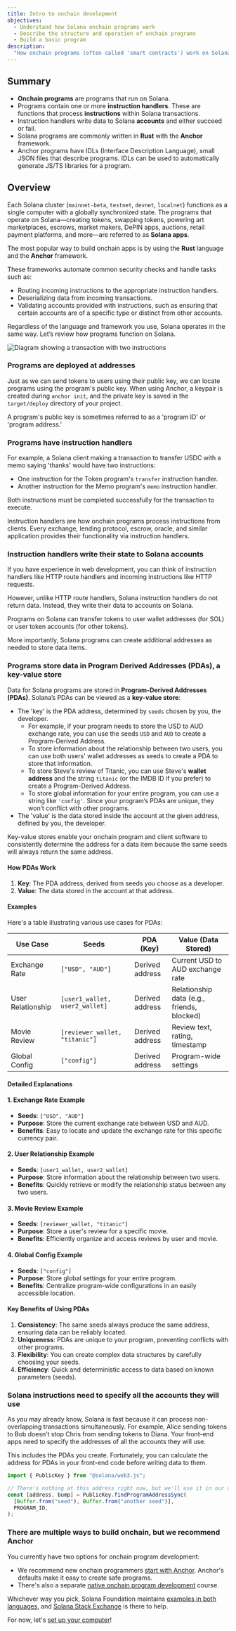 ```yaml
---
title: Intro to onchain development
objectives:
  - Understand how Solana onchain programs work
  - Describe the structure and operation of onchain programs
  - Build a basic program
description:
  "How onchain programs (often called 'smart contracts') work on Solana."
---
```


## Summary

- **Onchain programs** are programs that run on Solana.
- Programs contain one or more **instruction handlers**. These are functions
  that process **instructions** within Solana transactions.
- Instruction handlers write data to Solana **accounts** and either succeed or
  fail.
- Solana programs are commonly written in **Rust** with the **Anchor**
  framework.
- Anchor programs have IDLs (Interface Description Language), small JSON files
  that describe programs. IDLs can be used to automatically generate JS/TS
  libraries for a program.

## Overview

Each Solana cluster (`mainnet-beta`, `testnet`, `devnet`, `localnet`) functions
as a single computer with a globally synchronized state. The programs that
operate on Solana—creating tokens, swapping tokens, powering art marketplaces,
escrows, market makers, DePIN apps, auctions, retail payment platforms, and
more—are referred to as **Solana apps**.

The most popular way to build onchain apps is by using the **Rust** language and
the **Anchor** framework.

These frameworks automate common security checks and handle tasks such as:

- Routing incoming instructions to the appropriate instruction handlers.
- Deserializing data from incoming transactions.
- Validating accounts provided with instructions, such as ensuring that certain
  accounts are of a specific type or distinct from other accounts.

Regardless of the language and framework you use, Solana operates in the same
way. Let’s review how programs function on Solana.

![Diagram showing a transaction with two instructions](/public/assets/courses/unboxed/transaction-and-instructions.svg)

### Programs are deployed at addresses

Just as we can send tokens to users using their public key, we can locate
programs using the program's public key. When using Anchor, a keypair is created
during `anchor init`, and the private key is saved in the `target/deploy`
directory of your project.

A program's public key is sometimes referred to as a 'program ID' or 'program
address.'

### Programs have instruction handlers

For example, a Solana client making a transaction to transfer USDC with a memo
saying 'thanks' would have two instructions:

- One instruction for the Token program's `transfer` instruction handler.
- Another instruction for the Memo program's `memo` instruction handler.

Both instructions must be completed successfully for the transaction to execute.

Instruction handlers are how onchain programs process instructions from clients.
Every exchange, lending protocol, escrow, oracle, and similar application
provides their functionality via instruction handlers.

### Instruction handlers write their state to Solana accounts

If you have experience in web development, you can think of instruction handlers
like HTTP route handlers and incoming instructions like HTTP requests.

However, unlike HTTP route handlers, Solana instruction handlers do not return
data. Instead, they write their data to accounts on Solana.

Programs on Solana can transfer tokens to user wallet addresses (for SOL) or
user token accounts (for other tokens).

More importantly, Solana programs can create additional addresses as needed to
store data items.

### Programs store data in Program Derived Addresses (PDAs), a key-value store

Data for Solana programs are stored in **Program-Derived Addresses (PDAs)**.
Solana’s PDAs can be viewed as a **key-value store**:

- The 'key' is the PDA address, determined by `seeds` chosen by you, the
  developer.
  - For example, if your program needs to store the USD to AUD exchange rate,
    you can use the seeds `USD` and `AUD` to create a Program-Derived Address.
  - To store information about the relationship between two users, you can use
    both users' wallet addresses as seeds to create a PDA to store that
    information.
  - To store Steve's review of Titanic, you can use Steve's **wallet address**
    and the string `titanic` (or the IMDB ID if you prefer) to create a
    Program-Derived Address.
  - To store global information for your entire program, you can use a string
    like `'config'`. Since your program’s PDAs are unique, they won’t conflict
    with other programs.
- The 'value' is the data stored inside the account at the given address,
  defined by you, the developer.

Key-value stores enable your onchain program and client software to consistently
determine the address for a data item because the same seeds will always return
the same address.

#### How PDAs Work

1. **Key**: The PDA address, derived from seeds you choose as a developer.
2. **Value**: The data stored in the account at that address.

#### Examples

Here's a table illustrating various use cases for PDAs:

| Use Case          | Seeds                          | PDA (Key)       | Value (Data Stored)                        |
| ----------------- | ------------------------------ | --------------- | ------------------------------------------ |
| Exchange Rate     | `["USD", "AUD"]`               | Derived address | Current USD to AUD exchange rate           |
| User Relationship | `[user1_wallet, user2_wallet]` | Derived address | Relationship data (e.g., friends, blocked) |
| Movie Review      | `[reviewer_wallet, "titanic"]` | Derived address | Review text, rating, timestamp             |
| Global Config     | `["config"]`                   | Derived address | Program-wide settings                      |

#### Detailed Explanations

#### 1. Exchange Rate Example

- **Seeds**: `["USD", "AUD"]`
- **Purpose**: Store the current exchange rate between USD and AUD.
- **Benefits**: Easy to locate and update the exchange rate for this specific
  currency pair.

#### 2. User Relationship Example

- **Seeds**: `[user1_wallet, user2_wallet]`
- **Purpose**: Store information about the relationship between two users.
- **Benefits**: Quickly retrieve or modify the relationship status between any
  two users.

#### 3. Movie Review Example

- **Seeds**: `[reviewer_wallet, "titanic"]`
- **Purpose**: Store a user's review for a specific movie.
- **Benefits**: Efficiently organize and access reviews by user and movie.

#### 4. Global Config Example

- **Seeds**: `["config"]`
- **Purpose**: Store global settings for your entire program.
- **Benefits**: Centralize program-wide configurations in an easily accessible
  location.

#### Key Benefits of Using PDAs

1. **Consistency**: The same seeds always produce the same address, ensuring
   data can be reliably located.
2. **Uniqueness**: PDAs are unique to your program, preventing conflicts with
   other programs.
3. **Flexibility**: You can create complex data structures by carefully choosing
   your seeds.
4. **Efficiency**: Quick and deterministic access to data based on known
   parameters (seeds).

### Solana instructions need to specify all the accounts they will use

As you may already know, Solana is fast because it can process non-overlapping
transactions simultaneously. For example, Alice sending tokens to Bob doesn’t
stop Chris from sending tokens to Diana. Your front-end apps need to specify the
addresses of all the accounts they will use.

This includes the PDAs you create. Fortunately, you can calculate the address
for PDAs in your front-end code before writing data to them.

```typescript
import { PublicKey } from "@solana/web3.js";

// There's nothing at this address right now, but we'll use it in our transaction
const [address, bump] = PublicKey.findProgramAddressSync(
  [Buffer.from("seed"), Buffer.from("another seed")],
  PROGRAM_ID,
);
```

### There are multiple ways to build onchain, but we recommend Anchor

You currently have two options for onchain program development:

- We recommend new onchain programmers
  [start with Anchor](/content/courses/onchain-development/intro-to-anchor).
  Anchor's defaults make it easy to create safe programs.
- There's also a separate
  [native onchain program development](/content/courses/native-onchain-development)
  course.

Whichever way you pick, Solana Foundation maintains
[examples in both languages](https://github.com/solana-developers/program-examples),
and [Solana Stack Exchange](https://solana.stackexchange.com/) is there to help.

For now, let's
[set up your computer](/content/courses/onchain-development/local-setup)!

